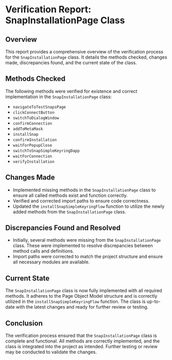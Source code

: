 # Verification Report: SnapInstallationPage Class

## Overview
This report provides a comprehensive overview of the verification process for the `SnapInstallationPage` class. It details the methods checked, changes made, discrepancies found, and the current state of the class.

## Methods Checked
The following methods were verified for existence and correct implementation in the `SnapInstallationPage` class:
- `navigateToTestSnapsPage`
- `clickConnectButton`
- `switchToDialogWindow`
- `confirmConnection`
- `addToMetaMask`
- `installSnap`
- `confirmInstallation`
- `waitForPopupClose`
- `switchToSnapSimpleKeyringDapp`
- `waitForConnection`
- `verifyInstallation`

## Changes Made
- Implemented missing methods in the `SnapInstallationPage` class to ensure all called methods exist and function correctly.
- Verified and corrected import paths to ensure code correctness.
- Updated the `installSnapSimpleKeyringFlow` function to utilize the newly added methods from the `SnapInstallationPage` class.

## Discrepancies Found and Resolved
- Initially, several methods were missing from the `SnapInstallationPage` class. These were implemented to resolve discrepancies between method calls and definitions.
- Import paths were corrected to match the project structure and ensure all necessary modules are available.

## Current State
The `SnapInstallationPage` class is now fully implemented with all required methods. It adheres to the Page Object Model structure and is correctly utilized in the `installSnapSimpleKeyringFlow` function. The class is up-to-date with the latest changes and ready for further review or testing.

## Conclusion
The verification process ensured that the `SnapInstallationPage` class is complete and functional. All methods are correctly implemented, and the class is integrated into the project as intended. Further testing or review may be conducted to validate the changes.
